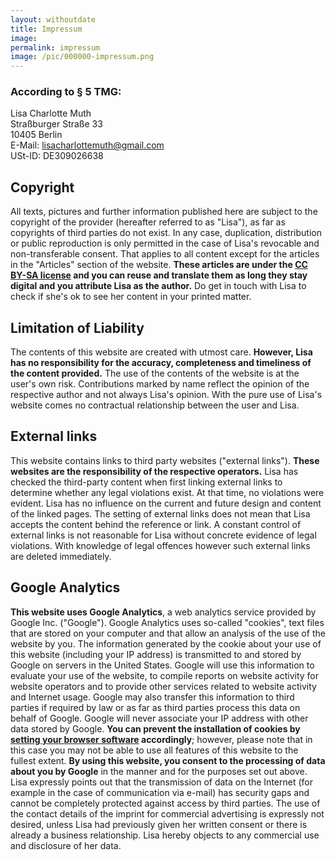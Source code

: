 ```yaml
---
layout: withoutdate
title: Impressum
image:
permalink: impressum
image: /pic/000000-impressum.png
---
```


### According to § 5 TMG:

Lisa Charlotte Muth<br>
Straßburger Straße 33<br>
10405 Berlin<br>
E-Mail: lisacharlottemuth@gmail.com<br>
USt-ID: DE309026638


## Copyright

All texts, pictures and further information published here are subject to the copyright of the provider (hereafter referred to as "Lisa"), as far as copyrights of third parties do not exist. In any case, duplication, distribution or public reproduction is only permitted in the case of Lisa's revocable and non-transferable consent. That applies to all content except for the articles in the "Articles" section of the website. **These articles are under the [CC BY-SA license](https://creativecommons.org/licenses/by-sa/4.0/) and you can reuse and translate them as long they stay digital and you attribute Lisa as the author.** Do get in touch with Lisa to check if she's ok to see her content in your printed matter.


## Limitation of Liability

The contents of this website are created with utmost care. **However, Lisa has no responsibility for the accuracy, completeness and timeliness of the content provided.** The use of the contents of the website is at the user's own risk. Contributions marked by name reflect the opinion of the respective author and not always Lisa's opinion. With the pure use of Lisa's website comes no contractual relationship between the user and Lisa.


## External links

This website contains links to third party websites ("external links"). **These websites are the responsibility of the respective operators.** Lisa has checked the third-party content when first linking external links to determine whether any legal violations exist. At that time, no violations were evident. Lisa has no influence on the current and future design and content of the linked pages. The setting of external links does not mean that Lisa accepts the content behind the reference or link. A constant control of external links is not reasonable for Lisa without concrete evidence of legal violations. With knowledge of legal offences however such external links are deleted immediately.


## Google Analytics

**This website uses Google Analytics**, a web analytics service provided by Google Inc. ("Google"). Google Analytics uses so-called "cookies", text files that are stored on your computer and that allow an analysis of the use of the website by you. The information generated by the cookie about your use of this website (including your IP address) is transmitted to and stored by Google on servers in the United States. Google will use this information to evaluate your use of the website, to compile reports on website activity for website operators and to provide other services related to website activity and Internet usage. Google may also transfer this information to third parties if required by law or as far as third parties process this data on behalf of Google. Google will never associate your IP address with other data stored by Google. **You can prevent the installation of cookies by [setting your browser software](https://www.wikihow.com/Disable-Cookies) accordingly**; however, please note that in this case you may not be able to use all features of this website to the fullest extent. **By using this website, you consent to the processing of data about you by Google** in the manner and for the purposes set out above. Lisa expressly points out that the transmission of data on the Internet (for example in the case of communication via e-mail) has security gaps and cannot be completely protected against access by third parties. The use of the contact details of the imprint for commercial advertising is expressly not desired, unless Lisa had previously given her written consent or there is already a business relationship. Lisa hereby objects to any commercial use and disclosure of her data.

<!--
## Google Fonts

**To make this website nicer looking, it uses [Google Fonts](http://www.google.com/webfonts/).** When opening pages containing text formatted with Google Fonts, there will be a connection to Google Inc. databases to load the fonts. It is assumed that throughout this procedure, your IP address as well as other information through the use of this and other websites (referrer) will be sent to Google servers in the US and stored there. If the browser does not support Google Fonts or prevents access, the text will be displayed in a standard font. For information on Google fonts, please visit [Google's FAQ](http://code.google.com/intl/en-US/apis/webfonts/faq.html). Privacy information is available at the [Google Privacy Center](http://www.google.com/policies/privacy/). -->

<br><br><br>

<!--
---

## Haftung für Inhalte

Die Inhalte unserer Seiten wurden mit größter Sorgfalt erstellt. Für die Richtigkeit, Vollständigkeit und Aktualität der Inhalte können wir jedoch keine Gewähr übernehmen. Als Diensteanbieter sind wir gemäß § 7 Abs.1 TMG für eigene Inhalte auf diesen Seiten nach den allgemeinen Gesetzen verantwortlich. Nach §§ 8 bis 10 TMG sind wir als Diensteanbieter jedoch nicht verpflichtet, übermittelte oder gespeicherte fremde Informationen zu überwachen oder nach Umständen zu forschen, die auf eine rechtswidrige Tätigkeit hinweisen. Verpflichtungen zur Entfernung oder Sperrung der Nutzung von Informationen nach den allgemeinen Gesetzen bleiben hiervon unberührt. Eine diesbezügliche Haftung ist jedoch erst ab dem Zeitpunkt der Kenntnis einer konkreten Rechtsverletzung möglich. Bei Bekanntwerden von entsprechenden Rechtsverletzungen werden wir diese Inhalte umgehend entfernen.

## Haftung für Links

Unser Angebot enthält Links zu externen Webseiten Dritter, auf deren Inhalte wir keinen Einfluss haben. Deshalb können wir für diese fremden Inhalte auch keine Gewähr übernehmen. Für die Inhalte der verlinkten Seiten ist stets der jeweilige Anbieter oder Betreiber der Seiten verantwortlich. Die verlinkten Seiten wurden zum Zeitpunkt der Verlinkung auf mögliche Rechtsverstöße überprüft. Rechtswidrige Inhalte waren zum Zeitpunkt der Verlinkung nicht erkennbar. Eine permanente inhaltliche Kontrolle der verlinkten Seiten ist jedoch ohne konkrete Anhaltspunkte einer Rechtsverletzung nicht zumutbar. Bei Bekanntwerden von Rechtsverletzungen werden wir derartige Links umgehend entfernen.

## Urheberrecht

Die durch die Seitenbetreiber erstellten Inhalte und Werke auf diesen Seiten unterliegen dem deutschen Urheberrecht. Die Vervielfältigung, Bearbeitung, Verbreitung und jede Art der Verwertung außerhalb der Grenzen des Urheberrechtes bedürfen der schriftlichen Zustimmung des jeweiligen Autors bzw. Erstellers. Downloads und Kopien dieser Seite sind nur für den privaten, nicht kommerziellen Gebrauch gestattet. Soweit die Inhalte auf dieser Seite nicht vom Betreiber erstellt wurden, werden die Urheberrechte Dritter beachtet. Insbesondere werden Inhalte Dritter als solche gekennzeichnet. Sollten Sie trotzdem auf eine Urheberrechtsverletzung aufmerksam werden, bitten wir um einen entsprechenden Hinweis. Bei Bekanntwerden von Rechtsverletzungen werden wir derartige Inhalte umgehend entfernen.

## Datenschutz

Die Nutzung unserer Webseite ist in der Regel ohne Angabe personenbezogener Daten möglich. Soweit auf unseren Seiten personenbezogene Daten (beispielsweise Name, Anschrift oder eMail-Adressen) erhoben werden, erfolgt dies, soweit möglich, stets auf freiwilliger Basis. Diese Daten werden ohne Ihre ausdrückliche Zustimmung nicht an Dritte weitergegeben.
Wir weisen darauf hin, dass die Datenübertragung im Internet (z.B. bei der Kommunikation per E-Mail) Sicherheitslücken aufweisen kann. Ein lückenloser Schutz der Daten vor dem Zugriff durch Dritte ist nicht möglich.
Der Nutzung von im Rahmen der Impressumspflicht veröffentlichten Kontaktdaten durch Dritte zur Übersendung von nicht ausdrücklich angeforderter Werbung und Informationsmaterialien wird hiermit ausdrücklich widersprochen. Die Betreiber der Seiten behalten sich ausdrücklich rechtliche Schritte im Falle der unverlangten Zusendung von Werbeinformationen, etwa durch Spam-Mails, vor.


## Google Analytics

Diese Website benutzt Google Analytics, einen Webanalysedienst der Google Inc. (''Google''). Google Analytics verwendet sog. ''Cookies'', Textdateien, die auf Ihrem Computer gespeichert werden und die eine Analyse der Benutzung der Website durch Sie ermöglicht. Die durch den Cookie erzeugten Informationen über Ihre Benutzung dieser Website (einschließlich Ihrer IP-Adresse) wird an einen Server von Google in den USA übertragen und dort gespeichert. Google wird diese Informationen benutzen, um Ihre Nutzung der Website auszuwerten, um Reports über die Websiteaktivitäten für die Websitebetreiber zusammenzustellen und um weitere mit der Websitenutzung und der Internetnutzung verbundene Dienstleistungen zu erbringen. Auch wird Google diese Informationen gegebenenfalls an Dritte übertragen, sofern dies gesetzlich vorgeschrieben oder soweit Dritte diese Daten im Auftrag von Google verarbeiten. Google wird in keinem Fall Ihre IP-Adresse mit anderen Daten der Google in Verbindung bringen. Sie können die Installation der Cookies durch eine entsprechende Einstellung Ihrer Browser Software verhindern; wir weisen Sie jedoch darauf hin, dass Sie in diesem Fall gegebenenfalls nicht sämtliche Funktionen dieser Website voll umfänglich nutzen können. Durch die Nutzung dieser Website erklären Sie sich mit der Bearbeitung der über Sie erhobenen Daten durch Google in der zuvor beschriebenen Art und Weise und zu dem zuvor benannten Zweck einverstanden. -->
